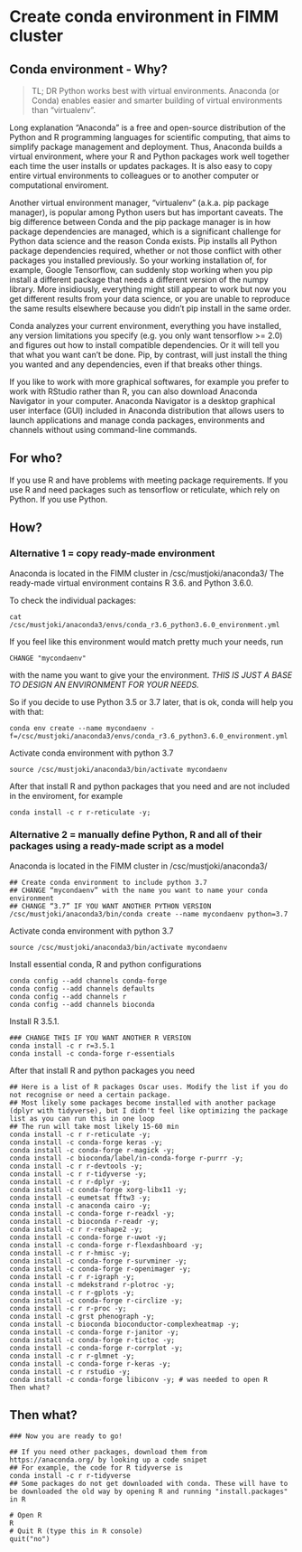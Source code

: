 # Create conda environment in FIMM cluster

## Conda environment - Why?

> TL; DR Python works best with virtual environments. Anaconda (or Conda) enables easier and smarter building of virtual environments than “virtualenv”.

Long explanation “Anaconda” is a free and open-source distribution of the Python and R programming languages for scientific computing, that aims to simplify package management and deployment. Thus, Anaconda builds a virtual environment, where your R and Python packages work well together each time the user installs or updates packages. It is also easy to copy entire virtual environments to colleagues or to another computer or computational enviroment.

Another virtual environment manager, “virtualenv” (a.k.a. pip package manager), is popular among Python users but has important caveats. The big difference between Conda and the pip package manager is in how package dependencies are managed, which is a significant challenge for Python data science and the reason Conda exists. Pip installs all Python package dependencies required, whether or not those conflict with other packages you installed previously. So your working installation of, for example, Google Tensorflow, can suddenly stop working when you pip install a different package that needs a different version of the numpy library. More insidiously, everything might still appear to work but now you get different results from your data science, or you are unable to reproduce the same results elsewhere because you didn’t pip install in the same order.

Conda analyzes your current environment, everything you have installed, any version limitations you specify (e.g. you only want tensorflow >= 2.0) and figures out how to install compatible dependencies. Or it will tell you that what you want can’t be done. Pip, by contrast, will just install the thing you wanted and any dependencies, even if that breaks other things.

If you like to work with more graphical softwares, for example you prefer to work with RStudio rather than R, you can also download Anaconda Navigator in your computer. Anaconda Navigator is a desktop graphical user interface (GUI) included in Anaconda distribution that allows users to launch applications and manage conda packages, environments and channels without using command-line commands.

## For who?
If you use R and have problems with meeting package requirements. If you use R and need packages such as tensorflow or reticulate, which rely on Python. If you use Python.

## How?

### Alternative 1 = copy ready-made environment

Anaconda is located in the FIMM cluster in /csc/mustjoki/anaconda3/
The ready-made virtual environment contains R 3.6. and Python 3.6.0.

To check the individual packages:

```
cat /csc/mustjoki/anaconda3/envs/conda_r3.6_python3.6.0_environment.yml

```

If you feel like this environment would match pretty much your needs, run 

``` 
CHANGE "mycondaenv" 

```

with the name you want to give your the environment. *THIS IS JUST A BASE TO DESIGN AN ENVIRONMENT FOR YOUR NEEDS.* 

So if you decide to use Python 3.5 or 3.7 later, that is ok, conda will help you with that:

```
conda env create --name mycondaenv -f=/csc/mustjoki/anaconda3/envs/conda_r3.6_python3.6.0_environment.yml
```

Activate conda environment with python 3.7

```
source /csc/mustjoki/anaconda3/bin/activate mycondaenv

```

After that install R and python packages that you need and are not included in the enviroment, for example

```
conda install -c r r-reticulate -y;
```

### Alternative 2 = manually define Python, R and all of their packages using a ready-made script as a model

Anaconda is located in the FIMM cluster in /csc/mustjoki/anaconda3/

```
## Create conda environment to include python 3.7
## CHANGE “mycondaenv” with the name you want to name your conda environment
## CHANGE “3.7” IF YOU WANT ANOTHER PYTHON VERSION
/csc/mustjoki/anaconda3/bin/conda create --name mycondaenv python=3.7

```
Activate conda environment with python 3.7

```
source /csc/mustjoki/anaconda3/bin/activate mycondaenv

```

Install essential conda, R and python configurations

```
conda config --add channels conda-forge
conda config --add channels defaults
conda config --add channels r
conda config --add channels bioconda
```

Install R 3.5.1.

```
### CHANGE THIS IF YOU WANT ANOTHER R VERSION
conda install -c r r=3.5.1
conda install -c conda-forge r-essentials
```

After that install R and python packages you need

```
## Here is a list of R packages Oscar uses. Modify the list if you do not recognise or need a certain package.
## Most likely some packages become installed with another package (dplyr with tidyverse), but I didn't feel like optimizing the package list as you can run this in one loop
## The run will take most likely 15-60 min
conda install -c r r-reticulate -y;
conda install -c conda-forge keras -y;
conda install -c conda-forge r-magick -y;
conda install -c bioconda/label/in-conda-forge r-purrr -y;
conda install -c r r-devtools -y;
conda install -c r r-tidyverse -y;
conda install -c r r-dplyr -y;
conda install -c conda-forge xorg-libx11 -y;
conda install -c eumetsat fftw3 -y;
conda install -c anaconda cairo -y;
conda install -c conda-forge r-readxl -y;
conda install -c bioconda r-readr -y;
conda install -c r r-reshape2 -y;
conda install -c conda-forge r-uwot -y;
conda install -c conda-forge r-flexdashboard -y;
conda install -c r r-hmisc -y;
conda install -c conda-forge r-survminer -y;
conda install -c conda-forge r-openimager -y;
conda install -c r r-igraph -y;
conda install -c mdekstrand r-plotroc -y;
conda install -c r r-gplots -y;
conda install -c conda-forge r-circlize -y;
conda install -c r r-proc -y;
conda install -c grst phenograph -y;
conda install -c bioconda bioconductor-complexheatmap -y;
conda install -c conda-forge r-janitor -y;
conda install -c conda-forge r-tictoc -y;
conda install -c conda-forge r-corrplot -y;
conda install -c r r-glmnet -y;
conda install -c conda-forge r-keras -y;
conda install -c r rstudio -y;
conda install -c conda-forge libiconv -y; # was needed to open R
Then what?

```

## Then what?

```
### Now you are ready to go!

## If you need other packages, download them from https://anaconda.org/ by looking up a code snipet
## For example, the code for R tidyverse is
conda install -c r r-tidyverse
## Some packages do not get downloaded with conda. These will have to be downloaded the old way by opening R and running "install.packages" in R

# Open R
R
# Quit R (type this in R console)
quit("no")

```